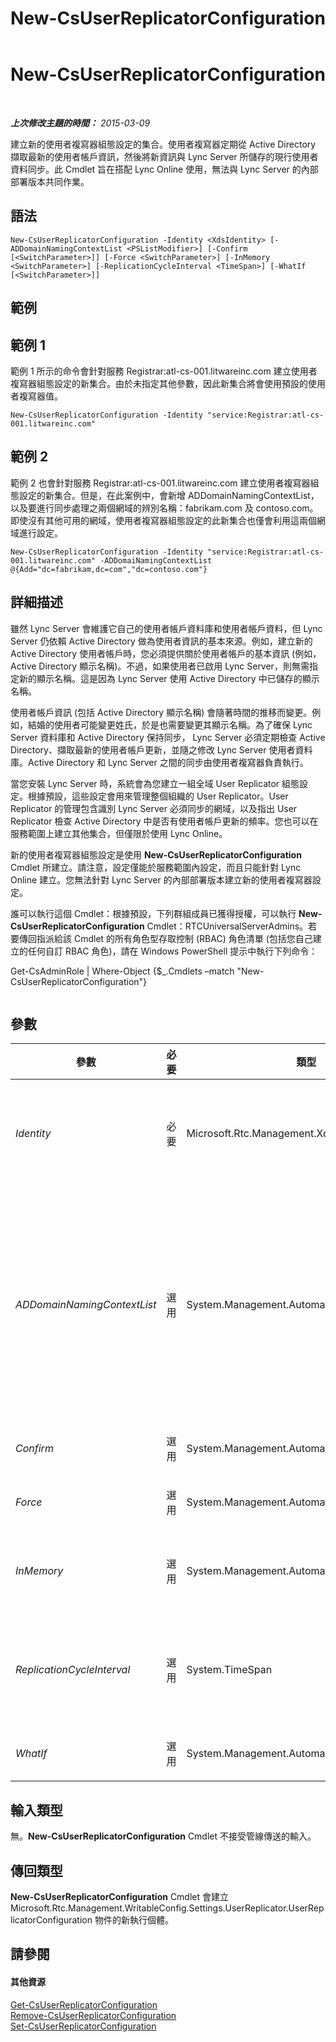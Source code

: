 ﻿---
title: New-CsUserReplicatorConfiguration
TOCTitle: New-CsUserReplicatorConfiguration
ms:assetid: eb4dee9e-9ba4-4726-8f7c-b355433ed594
ms:mtpsurl: https://technet.microsoft.com/zh-tw/library/Gg399059(v=OCS.15)
ms:contentKeyID: 49292700
ms.date: 08/24/2015
mtps_version: v=OCS.15
ms.translationtype: HT
---

# New-CsUserReplicatorConfiguration

 

_**上次修改主題的時間：** 2015-03-09_

建立新的使用者複寫器組態設定的集合。使用者複寫器定期從 Active Directory 擷取最新的使用者帳戶資訊，然後將新資訊與 Lync Server 所儲存的現行使用者資料同步。此 Cmdlet 旨在搭配 Lync Online 使用，無法與 Lync Server 的內部部署版本共同作業。

## 語法

    New-CsUserReplicatorConfiguration -Identity <XdsIdentity> [-ADDomainNamingContextList <PSListModifier>] [-Confirm [<SwitchParameter>]] [-Force <SwitchParameter>] [-InMemory <SwitchParameter>] [-ReplicationCycleInterval <TimeSpan>] [-WhatIf [<SwitchParameter>]]

## 範例

## 範例 1

範例 1 所示的命令會針對服務 Registrar:atl-cs-001.litwareinc.com 建立使用者複寫器組態設定的新集合。由於未指定其他參數，因此新集合將會使用預設的使用者複寫器值。

    New-CsUserReplicatorConfiguration -Identity "service:Registrar:atl-cs-001.litwareinc.com"

## 範例 2

範例 2 也會針對服務 Registrar:atl-cs-001.litwareinc.com 建立使用者複寫器組態設定的新集合。但是，在此案例中，會新增 ADDomainNamingContextList，以及要進行同步處理之兩個網域的辨別名稱：fabrikam.com 及 contoso.com。即使沒有其他可用的網域，使用者複寫器組態設定的此新集合也僅會利用這兩個網域進行設定。

    New-CsUserReplicatorConfiguration -Identity "service:Registrar:atl-cs-001.litwareinc.com" -ADDomaiNamingContextList @{Add="dc=fabrikam,dc=com","dc=contoso.com"}

## 詳細描述

雖然 Lync Server 會維護它自己的使用者帳戶資料庫和使用者帳戶資料，但 Lync Server 仍依賴 Active Directory 做為使用者資訊的基本來源。例如，建立新的 Active Directory 使用者帳戶時，您必須提供關於使用者帳戶的基本資訊 (例如，Active Directory 顯示名稱)。不過，如果使用者已啟用 Lync Server，則無需指定新的顯示名稱。這是因為 Lync Server 使用 Active Directory 中已儲存的顯示名稱。

使用者帳戶資訊 (包括 Active Directory 顯示名稱) 會隨著時間的推移而變更。例如，結婚的使用者可能變更姓氏，於是也需要變更其顯示名稱。為了確保 Lync Server 資料庫和 Active Directory 保持同步， Lync Server 必須定期檢查 Active Directory、擷取最新的使用者帳戶更新，並隨之修改 Lync Server 使用者資料庫。Active Directory 和 Lync Server 之間的同步由使用者複寫器負責執行。

當您安裝 Lync Server 時，系統會為您建立一組全域 User Replicator 組態設定。根據預設，這些設定會用來管理整個組織的 User Replicator。User Replicator 的管理包含識別 Lync Server 必須同步的網域，以及指出 User Replicator 檢查 Active Directory 中是否有使用者帳戶更新的頻率。您也可以在服務範圍上建立其他集合，但僅限於使用 Lync Online。

新的使用者複寫器組態設定是使用 **New-CsUserReplicatorConfiguration** Cmdlet 所建立。請注意，設定僅能於服務範圍內設定，而且只能針對 Lync Online 建立。您無法針對 Lync Server 的內部部署版本建立新的使用者複寫器設定。

誰可以執行這個 Cmdlet：根據預設，下列群組成員已獲得授權，可以執行 **New-CsUserReplicatorConfiguration** Cmdlet：RTCUniversalServerAdmins。若要傳回指派給該 Cmdlet 的所有角色型存取控制 (RBAC) 角色清單 (包括您自己建立的任何自訂 RBAC 角色)，請在 Windows PowerShell 提示中執行下列命令：

Get-CsAdminRole | Where-Object {$\_.Cmdlets –match "New-CsUserReplicatorConfiguration"}

``` 
```

## 參數


<table>
<colgroup>
<col style="width: 25%" />
<col style="width: 25%" />
<col style="width: 25%" />
<col style="width: 25%" />
</colgroup>
<thead>
<tr class="header">
<th>參數</th>
<th>必要</th>
<th>類型</th>
<th>說明</th>
</tr>
</thead>
<tbody>
<tr class="odd">
<td><p><em>Identity</em></p></td>
<td><p>必要</p></td>
<td><p>Microsoft.Rtc.Management.Xds.XdsIdentity</p></td>
<td><p>要建立之使用者複寫器組態設定的唯一識別碼。設定僅能於服務範圍內設定，而且只能針對登錄器服務建立。這表示新設定必須具備類似下列的 Identity：-Identity &quot;service:Registrar:atl-cs-001.litwareinc.com&quot;。</p>
<p>請注意，這僅適用於 Lync Server。</p></td>
</tr>
<tr class="even">
<td><p><em>ADDomainNamingContextList</em></p></td>
<td><p>選用</p></td>
<td><p>System.Management.Automation.PSListModifier</p></td>
<td><p>使用者複寫器必須同步之 Active Directory 網域的辨別名稱。例如，若要新增網域至清單，請使用如下語法：</p>
<p>-ADDomainNamingContextList @{Add=&quot;dc=fabrikam,dc=com&quot;}</p>
<p>呼叫 <strong>New-CsUserReplicatorConfiguration</strong> Cmdlet 時，可以加入多個網域名稱。若要執行此作業，只需使用逗號分隔網域名稱即可：</p>
<p>-ADDomainNamingContextList @{Add=&quot;dc=fabrikam,dc=com&quot;,&quot;dc=contoso,dc=com&quot;}</p>
<p></p>
<p>如果您設定此屬性為 Null 值，則使用者複寫器會探索所有可用的網域並與其同步。如果此屬性並非 Null，則複寫器僅會與 ADDomainNamingContextList 中指定的網域同步。</p></td>
</tr>
<tr class="odd">
<td><p><em>Confirm</em></p></td>
<td><p>選用</p></td>
<td><p>System.Management.Automation.SwitchParameter</p></td>
<td><p>在執行命令前先提示確認。</p></td>
</tr>
<tr class="even">
<td><p><em>Force</em></p></td>
<td><p>選用</p></td>
<td><p>System.Management.Automation.SwitchParameter</p></td>
<td><p>隱藏執行命令時可能發生的非嚴重錯誤訊息。</p></td>
</tr>
<tr class="odd">
<td><p><em>InMemory</em></p></td>
<td><p>選用</p></td>
<td><p>System.Management.Automation.SwitchParameter</p></td>
<td><p>建立物件參照但不實際將該物件認可為永久變更。如果您會將這個利用此參數呼叫之 Cmdlet 的輸出指派給變數，可以變更物件參照的屬性，然後呼叫與此 Cmdlet 配對的 Set- Cmdlet，認可這些變更。</p></td>
</tr>
<tr class="even">
<td><p><em>ReplicationCycleInterval</em></p></td>
<td><p>選用</p></td>
<td><p>System.TimeSpan</p></td>
<td><p>表示在 Active Directory 中檢查使用者帳戶更新之前，使用者複寫器的等待時間。複寫循環間隔可以是 1 秒和 23 小時、59 分和 59 秒之間的任何時間值，預設值為 1 分鐘。間隔必須使用時:分:秒的格式表示。例如，此語法設定時間間隔為 1 小時 15 分：-ReplicationCycleInterval 01:15:00。</p></td>
</tr>
<tr class="odd">
<td><p><em>WhatIf</em></p></td>
<td><p>選用</p></td>
<td><p>System.Management.Automation.SwitchParameter</p></td>
<td><p>說明執行命令時若不實際執行命令的後果。</p></td>
</tr>
</tbody>
</table>


## 輸入類型

無。**New-CsUserReplicatorConfiguration** Cmdlet 不接受管線傳送的輸入。

## 傳回類型

**New-CsUserReplicatorConfiguration** Cmdlet 會建立 Microsoft.Rtc.Management.WritableConfig.Settings.UserReplicator.UserReplicatorConfiguration 物件的新執行個體。

## 請參閱

#### 其他資源

[Get-CsUserReplicatorConfiguration](get-csuserreplicatorconfiguration.md)  
[Remove-CsUserReplicatorConfiguration](remove-csuserreplicatorconfiguration.md)  
[Set-CsUserReplicatorConfiguration](set-csuserreplicatorconfiguration.md)


